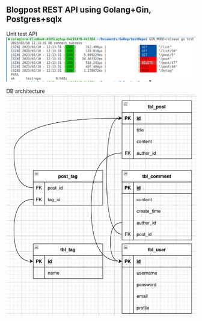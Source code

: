 Blogpost REST API using Golang+Gin, Postgres+sqlx 
------

Unit test API
![Testing results image](https://github.com/cora23tt/blogpostProject/blob/main/assets/image1.png?raw=true)

DB architecture
![Database architecture image](https://github.com/cora23tt/blogpostProject/blob/main/assets/image2.jpg?raw=true)